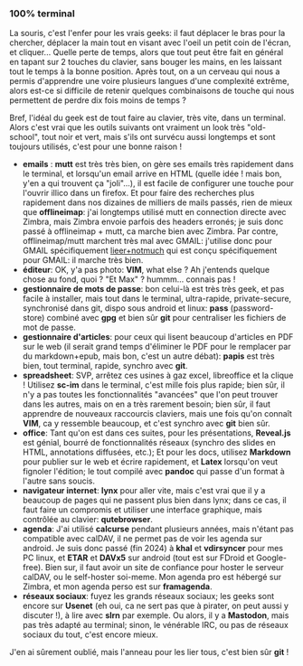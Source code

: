 ### 100% terminal

La souris, c'est l'enfer pour les vrais geeks: il faut déplacer le bras pour la chercher,
déplacer la main tout en visant avec l'oeil un petit coin de l'écran, et cliquer...
Quelle perte de temps, alors que tout peut être fait en général en tapant sur 2 touches du
clavier, sans bouger les mains, en les laissant tout le temps à la bonne position.
Après tout, on a un cerveau qui nous a permis d'apprendre une voire plusieurs langues d'une
complexité extrême, alors est-ce si difficile de retenir quelques combinaisons de touche qui
nous permettent de perdre dix fois moins de temps ?

Bref, l'idéal du geek est de tout faire au clavier, très vite, dans un terminal.
Alors c'est vrai que les outils suivants ont vraiment un look très "old-school", tout noir et vert,
mais s'ils ont survécu aussi longtemps et sont toujours utilisés, c'est pour une bonne raison !

- **emails** : **mutt** est très très bien, on gère ses emails très rapidement dans le terminal,
  et lorsqu'un email arrive en HTML (quelle idée ! mais bon, y'en a qui trouvent ça "joli"...),
  il est facile de configurer une touche pour l'ouvrir illico dans un firefox. Et pour faire des
  recherches plus rapidement dans nos dizaines de milliers de mails passés, rien de mieux que
  **offlineimap**: j'ai longtemps utilisé mutt en connection directe avec Zimbra,
  mais Zimbra envoie parfois des headers erronés; je suis donc passé à offlineimap + mutt, ca marche bien avec Zimbra.
  Par contre, offlineimap/mutt marchent très mal avec GMAIL: j'utilise donc pour GMAIL spécifiquement
  [lieer+notmuch](https://lieer.gaute.vetsj.com) qui est conçu spécifiquement pour GMAIL: il marche très bien.
- **éditeur**: OK, y'a pas photo: **VIM**, what else ? Ah j'entends quelque chose au fond, quoi ? "Et Max" ?
  hummm... connais pas !
- **gestionnaire de mots de passe**: bon celui-là est très très geek, et pas facile à installer, mais tout
  dans le terminal, ultra-rapide, private-secure, synchronisé dans git,
  dispo sous android et linux: **pass** (password-store) combiné avec **gpg** et bien sûr **git** pour centraliser les
  fichiers de mot de passe.
- **gestionnaire d'articles**: pour ceux qui lisent beaucoup d'articles en PDF sur le web (il serait grand temps
  d'éliminer le PDF pour le remplacer par du markdown+epub, mais bon, c'est un autre débat): **papis**
  est très bien, tout terminal, rapide, synchro avec **git**.
- **spreadsheet**: SVP, arrêtez ces usines à gaz excel, libreoffice et la clique ! Utilisez **sc-im** dans
  le terminal, c'est mille fois plus rapide; bien sûr, il n'y a pas toutes les fonctionnalités "avancées" que
  l'on peut trouver dans les autres, mais on en a très rarement besoin; bien sûr, il faut apprendre de nouveaux
  raccourcis claviers, mais une fois qu'on connaît **VIM**, ca y ressemble beaucoup, et c'est synchro avec **git**
  bien sûr.
- **office**: Tant qu'on est dans ces suites, pour les présentations, **Reveal.js** est génial, bourré de
  fonctionnalités réseaux (synchro des slides en HTML, annotations diffusées, etc.); Et pour les docs, utilisez
  **Markdown** pour publier sur le web et écrire rapidement, et **Latex** lorsqu'on veut fignoler l'édition;
  le tout compilé avec **pandoc** qui passe d'un format à l'autre sans soucis.
- **navigateur internet**: **lynx** pour aller vite, mais c'est vrai que il y a beaucoup de pages qui ne passent
  plus bien dans lynx; dans ce cas, il faut faire un compromis et utiliser une interface graphique, mais contrôlée
  au clavier: **qutebrowser**.
- **agenda**: J'ai utilisé **calcurse** pendant plusieurs années, mais n'étant pas compatible avec calDAV, il ne
  permet pas de voir les agenda sur android. Je suis donc passé (fin 2024) à **khal** et **vdirsyncer** pour mes PC linux,
  et **ETAR** et **DAVx5** sur android (tout est sur FDroid et Google-free). Bien sur, il faut avoir un site de confiance
  pour hoster le serveur calDAV, ou le self-hoster soi-meme. Mon agenda pro est hébergé sur Zimbra, et mon agenda perso
  est sur **framagenda**. 
- **réseaux sociaux**: fuyez les grands réseaux sociaux; les geeks sont encore sur **Usenet** (eh oui, ca ne sert pas que
  à pirater, on peut aussi y discuter !), à lire avec **slrn** par exemple. Ou alors, il y a **Mastodon**, mais pas très adapté au terminal; sinon, le vénérable IRC, ou pas de réseaux sociaux du tout, c'est encore mieux.

J'en ai sûrement oublié, mais l'anneau pour les lier tous, c'est bien sûr **git** !

